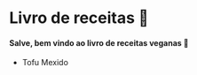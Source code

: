 # Livro de receitas :book:

#### Salve, bem vindo ao livro de receitas veganas :seedling:

- Tofu Mexido
